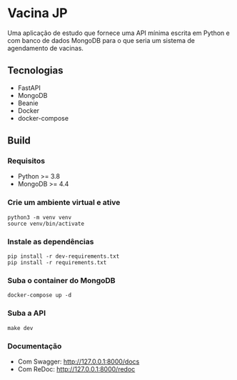 # Vacina JP

Uma aplicação de estudo que fornece uma API mínima escrita em Python e com banco de dados MongoDB para o que seria um sistema de agendamento de vacinas.

## Tecnologias

- FastAPI
- MongoDB
- Beanie
- Docker
- docker-compose

## Build

### Requisitos

- Python >= 3.8
- MongoDB >= 4.4

### Crie um ambiente virtual e ative

```
python3 -m venv venv
source venv/bin/activate
```

### Instale as dependências

```
pip install -r dev-requirements.txt
pip install -r requirements.txt
```

### Suba o container do MongoDB

```
docker-compose up -d
```

### Suba a API

```
make dev
```

### Documentação

- Com Swagger: http://127.0.0.1:8000/docs
- Com ReDoc: http://127.0.0.1:8000/redoc
